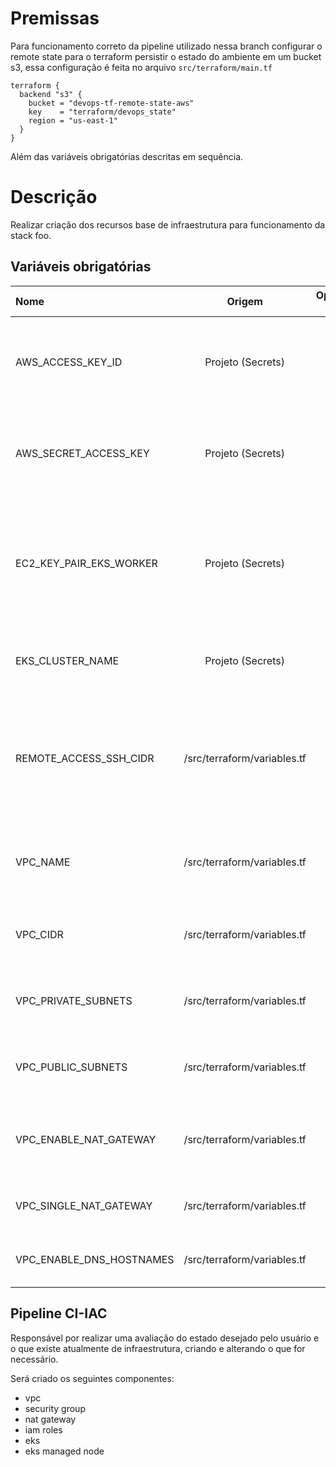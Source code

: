 # Premissas 

Para funcionamento correto da pipeline utilizado nessa branch configurar o remote state para o terraform persistir o estado do ambiente em um bucket s3, essa configuração é feita no arquivo `src/terraform/main.tf`

```
terraform {
  backend "s3" {
    bucket = "devops-tf-remote-state-aws"
    key    = "terraform/devops_state"
    region = "us-east-1"
  }
}
```

Além das variáveis obrigatórias descritas em sequência.


# Descrição

Realizar criação dos recursos base de infraestrutura para funcionamento da stack foo.

## Variáveis obrigatórias

| Nome                    |  Origem  | Opcional ? | Descrição                                                                                                  |
| :-------------------    | :----------: | :--------: | ---------------------------------------------------------------------------------------------              |
| AWS_ACCESS_KEY_ID       |  Projeto (Secrets)   |    NÃO     | ID da chave de acesso para realizar acões na AWS                                              |
| AWS_SECRET_ACCESS_KEY   |  Projeto (Secrets)   |    NÃO     | Segredo da chave de acesso para realizar acões na AWS                                         |
| EC2_KEY_PAIR_EKS_WORKER |  Projeto (Secrets)   |    NÃO     | Nome da key pair a ser utilizada para acesso remoto aos workers do eks                        |
| EKS_CLUSTER_NAME        |  Projeto (Secrets)   |    NÃO     | Nome do cluster AWS EKS a ser criado                                                          |
| REMOTE_ACCESS_SSH_CIDR  |  /src/terraform/variables.tf   |    SIM     | Lista de endereços permitido para acesso remoto via ssh aos workers do cluster eks  |
| VPC_NAME                |  /src/terraform/variables.tf   |    SIM     | Nome da VPC a ser utilizada pelo cluster EKS  |
| VPC_CIDR                |  /src/terraform/variables.tf   |    SIM     | Address space a ser utilizado na VPC  |
| VPC_PRIVATE_SUBNETS                |  /src/terraform/variables.tf   |    SIM     | Definição das subnetes privadas para VPC  |
| VPC_PUBLIC_SUBNETS                |  /src/terraform/variables.tf   |    SIM     | Definição das subnetes publicas para VPC  |
| VPC_ENABLE_NAT_GATEWAY                |  /src/terraform/variables.tf   |    SIM     | Habilitar criação de um nat gateway para a VPC  |
| VPC_SINGLE_NAT_GATEWAY                |  /src/terraform/variables.tf   |    SIM     | Utilizar único nat gateway para VPC  |
| VPC_ENABLE_DNS_HOSTNAMES                |  /src/terraform/variables.tf   |    SIM     | Utilizar único nat gateway para VPC  |

## Pipeline CI-IAC

Responsável por realizar uma avaliação do estado desejado pelo usuário e o que existe atualmente de infraestrutura, criando e alterando o que for necessário.

Será criado os seguintes componentes:

-   vpc
-   security group
-   nat gateway
-   iam roles
-   eks
-   eks managed node
